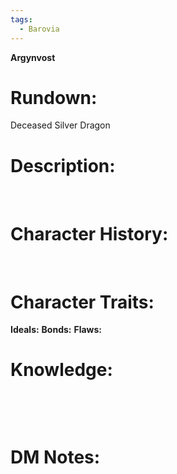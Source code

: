```yaml
---
tags:
  - Barovia
---
```

**Argynvost**

# **Rundown:**

Deceased Silver Dragon
 

# **Description:**

 

# **Character History:**

 
 
 

# **Character Traits:** 

**Ideals:**
**Bonds:**
**Flaws:**


# **Knowledge:**

 

 

# **DM Notes:**

